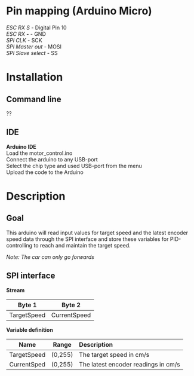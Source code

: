 # Pin mapping (Arduino Micro)
_ESC RX S_ - Digital Pin 10  
_ESC RX __-___ - GND  
_SPI CLK_ - SCK  
_SPI Master out_ - MOSI  
_SPI Slave select_ - SS  


# Installation
## Command line
??
## IDE
__Arduino IDE__  
Load the motor_control.ino  
Connect the arduino to any USB-port  
Select the chip type and used USB-port from the menu  
Upload the code to the Arduino

# Description
## Goal  
This arduino will read input values for target speed and the latest encoder speed data through the SPI interface and store these variables for PID-controlling to reach and maintain the target speed.

_Note: The car can only go forwards_


## SPI interface
__Stream__  

|Byte 1|Byte 2|
|:---:|:---:|
|TargetSpeed|CurrentSpeed|

__Variable definition__  

|Name|Range|Description|  
|:---:|:---:|:---|  
|TargetSpeed|(0,255)|The target speed in cm/s|  
|CurrentSped|(0,255)|The latest encoder readings in cm/s|  
